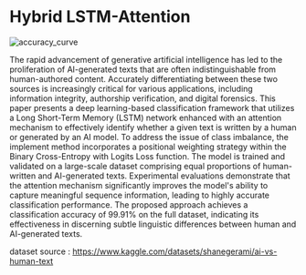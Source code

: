 # Hybrid LSTM-Attention
![accuracy_curve](https://github.com/user-attachments/assets/66079223-77b4-42de-ab26-a376d50be755)

The rapid advancement of generative artificial intelligence has led to the proliferation of AI-generated texts that are often indistinguishable from human-authored content. Accurately differentiating between these two sources is increasingly critical for various applications, including information integrity, authorship verification, and digital forensics. This paper presents a deep learning-based classification framework that utilizes a Long Short-Term Memory (LSTM) network enhanced with an attention mechanism to effectively identify whether a given text is written by a human or generated by an AI model. To address the issue of class imbalance, the implement method incorporates a positional weighting strategy within the Binary Cross-Entropy with Logits Loss function. The model is trained and validated on a large-scale dataset comprising equal proportions of human-written and AI-generated texts. Experimental evaluations demonstrate that the attention mechanism significantly improves the model's ability to capture meaningful sequence information, leading to highly accurate classification performance. The proposed approach achieves a classification accuracy of 99.91% on the full dataset, indicating its effectiveness in discerning subtle linguistic differences between human and AI-generated texts.

dataset source : https://www.kaggle.com/datasets/shanegerami/ai-vs-human-text

